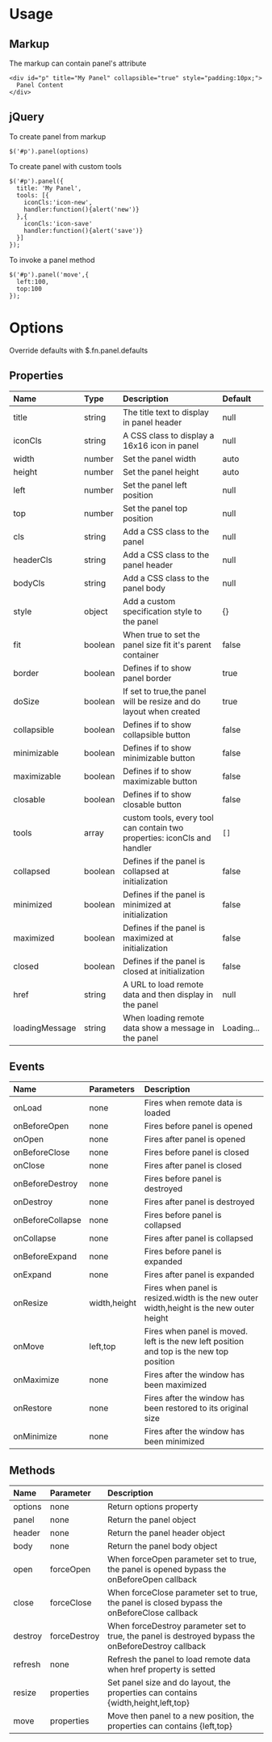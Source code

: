 # Usage #
## Markup ##
The markup can contain panel's attribute
```
<div id="p" title="My Panel" collapsible="true" style="padding:10px;">
  Panel Content
</div>
```

## jQuery ##
To create panel from markup
```
$('#p').panel(options)
```

To create panel with custom tools
```
$('#p').panel({
  title: 'My Panel',
  tools: [{
    iconCls:'icon-new',
    handler:function(){alert('new')}
  },{
    iconCls:'icon-save'
    handler:function(){alert('save')}
  }]
});
```

To invoke a panel method
```
$('#p').panel('move',{
  left:100,
  top:100
});
```

# Options #
Override defaults with $.fn.panel.defaults
## Properties ##
| **Name** | **Type** | **Description** | **Default** |
|:---------|:---------|:----------------|:------------|
|title     |string    |The title text to display in panel header|null         |
|iconCls   |string    |A CSS class to display a 16x16 icon in panel|null         |
|width     |number    |Set the panel width|auto         |
|height    |number    |Set the panel height|auto         |
|left      |number    |Set the panel left position|null         |
|top       |number    |Set the panel top position|null         |
|cls       |string    |Add a CSS class to the panel|null         |
|headerCls |string    |Add a CSS class to the panel header|null         |
|bodyCls   |string    |Add a CSS class to the panel body|null         |
|style     |object    |Add a custom specification style to the panel|{}           |
|fit       |boolean   |When true to set the panel size fit it's parent container|false        |
|border    |boolean   |Defines if to show panel border|true         |
|doSize    |boolean   |If set to true,the panel will be resize and do layout when created|true         |
|collapsible|boolean   |Defines if to show collapsible button|false        |
|minimizable|boolean   |Defines if to show minimizable button|false        |
|maximizable|boolean   |Defines if to show maximizable button|false        |
|closable  |boolean   |Defines if to show closable button|false        |
|tools     |array     |custom tools, every tool can contain two properties: iconCls and handler|`[]`         |
|collapsed |boolean   |Defines if the panel is collapsed at initialization|false        |
|minimized |boolean   |Defines if the panel is minimized at initialization|false        |
|maximized |boolean   |Defines if the panel is maximized at initialization|false        |
|closed    |boolean   |Defines if the panel is closed at initialization|false        |
|href      |string    |A URL to load remote data and then display in the panel|null         |
|loadingMessage|string    |When loading remote data show a message in the panel|Loading...   |

## Events ##
| **Name** | **Parameters** | **Description** |
|:---------|:---------------|:----------------|
|onLoad    |none            |Fires when remote data is loaded|
|onBeforeOpen|none            |Fires before panel is opened|
|onOpen    |none            |Fires after panel is opened|
|onBeforeClose|none            |Fires before panel is closed|
|onClose   |none            |Fires after panel is closed|
|onBeforeDestroy|none            |Fires before panel is destroyed|
|onDestroy |none            |Fires after panel is destroyed|
|onBeforeCollapse|none            |Fires before panel is collapsed|
|onCollapse|none            |Fires after panel is collapsed|
|onBeforeExpand|none            |Fires before panel is expanded|
|onExpand  |none            |Fires after panel is expanded|
|onResize  |width,height    |Fires when panel is resized.width is the new outer width,height is the new outer height|
|onMove    |left,top        |Fires when panel is moved. left is the new left position and top is the new top position|
|onMaximize|none            |Fires after the window has been maximized|
|onRestore |none            |Fires after the window has been restored to its original size|
|onMinimize|none            |Fires after the window has been minimized|

## Methods ##
| **Name** | **Parameter** | **Description** |
|:---------|:--------------|:----------------|
|options   |none           |Return options property|
|panel     |none           |Return the panel object|
|header    |none           |Return the panel header object|
|body      |none           |Return the panel body object|
|open      |forceOpen      |When forceOpen parameter set to true, the panel is opened bypass the onBeforeOpen callback|
|close     |forceClose     |When forceClose parameter set to true, the panel is closed bypass the onBeforeClose callback|
|destroy   |forceDestroy   |When forceDestroy parameter set to true, the panel is destroyed bypass the onBeforeDestroy callback|
|refresh   |none           |Refresh the panel to load remote data when href property is setted|
|resize    |properties     |Set panel size and do layout, the properties can contains {width,height,left,top}|
|move      |properties     |Move then panel to a new position, the properties can contains {left,top}|